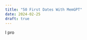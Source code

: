 ```yaml
---
title: "50 First Dates With MemGPT"
date: 2024-02-25
draft: true
---
```

I pro
<!--stackedit_data:
eyJoaXN0b3J5IjpbOTU2NzQwMzY2LDQ3NzE3ODgwMF19
-->